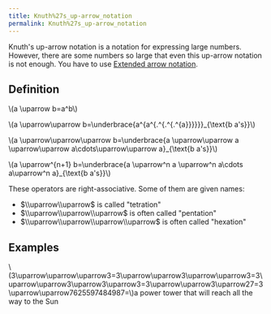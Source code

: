 ```yaml
---
title: Knuth%27s_up-arrow_notation
permalink: Knuth%27s_up-arrow_notation
---
```


Knuth's up-arrow notation is a notation for expressing large numbers. However, there are some numbers so large that even this up-arrow notation is not enough. You have to use [Extended arrow notation](Extended_arrow_notation "Extended arrow notation").

## Definition
\\(a \\uparrow b=a^b\\)

\\(a \\uparrow\\uparrow b=\\underbrace{a^{a^{.^{.^{.^{a}}}}}}\_{\\text{b a's}}\\)

\\(a \\uparrow\\uparrow\\uparrow b=\\underbrace{a \\uparrow\\uparrow a \\uparrow\\uparrow a\\cdots\\uparrow\\uparrow a}\_{\\text{b a's}}\\)

\\(a \\uparrow^{n+1} b=\\underbrace{a \\uparrow^n a \\uparrow^n a\\cdots a\\uparrow^n a}\_{\\text{b a's}}\\)

These operators are right-associative. Some of them are given names:

-   $\\uparrow\\uparrow$ is called "tetration"
-   $\\uparrow\\uparrow\\uparrow$ is often called "pentation"
-   $\\uparrow\\uparrow\\uparrow\\uparrow$ is often called "hexation"

## Examples
\\(3\\uparrow\\uparrow\\uparrow3=3\\uparrow\\uparrow3\\uparrow\\uparrow3=3\\uparrow\\uparrow3\\uparrow3\\uparrow3=3\\uparrow\\uparrow3\\uparrow27=3\\uparrow\\uparrow7625597484987=\\)a power tower that will reach all the way to the Sun